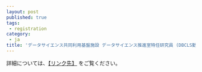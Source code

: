 ```yaml
---
layout: post
published: true
tags:
 - registration
category:
 - ja
title: 'データサイエンス共同利用基盤施設 データサイエンス推進室特任研究員 (DBCLS勤務)募集 (〆7/10(火)17時)'
---
```

詳細については、[【リンク先】](https://ds.rois.ac.jp/post-2306/) をご覧ください。
